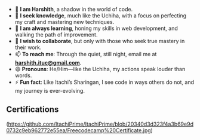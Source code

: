 - 👋 **I am Harshith**, a shadow in the world of code.  
- 👀 **I seek knowledge**, much like the Uchiha, with a focus on perfecting my craft and mastering new techniques.  
- 🌱 **I am always learning**, honing my skills in web development, and walking the path of improvement.  
- 💞️ **I wish to collaborate**, but only with those who seek true mastery in their work.  
- 📫 **To reach me**: Through the quiet, still night, email me at **harshith.ituc@gmail.com**.  
- 😄 **Pronouns**: He/Him—like the Uchiha, my actions speak louder than words.  
- ⚡ **Fun fact**: Like Itachi’s Sharingan, I see code in ways others do not, and my journey is ever-evolving.

## Certifications

(https://github.com/ItachiPrime/ItachiPrime/blob/20340d3d323f4a3b69e9d0732c9eb962772e55ea/Freecodecamp%20Certificate.jpg)
